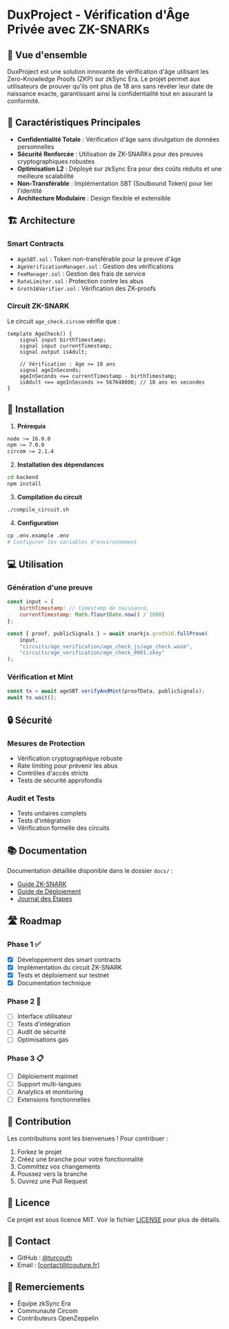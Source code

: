 # DuxProject - Vérification d'Âge Privée avec ZK-SNARKs

## 🎯 Vue d'ensemble

DuxProject est une solution innovante de vérification d'âge utilisant les Zero-Knowledge Proofs (ZKP) sur zkSync Era. Le projet permet aux utilisateurs de prouver qu'ils ont plus de 18 ans sans révéler leur date de naissance exacte, garantissant ainsi la confidentialité tout en assurant la conformité.

## 🔑 Caractéristiques Principales

- **Confidentialité Totale** : Vérification d'âge sans divulgation de données personnelles
- **Sécurité Renforcée** : Utilisation de ZK-SNARKs pour des preuves cryptographiques robustes
- **Optimisation L2** : Déployé sur zkSync Era pour des coûts réduits et une meilleure scalabilité
- **Non-Transférable** : Implémentation SBT (Soulbound Token) pour lier l'identité
- **Architecture Modulaire** : Design flexible et extensible

## 🏗️ Architecture

### Smart Contracts
- `AgeSBT.sol` : Token non-transférable pour la preuve d'âge
- `AgeVerificationManager.sol` : Gestion des vérifications
- `FeeManager.sol` : Gestion des frais de service
- `RateLimiter.sol` : Protection contre les abus
- `Groth16Verifier.sol` : Vérification des ZK-proofs

### Circuit ZK-SNARK
Le circuit `age_check.circom` vérifie que :
```circom
template AgeCheck() {
    signal input birthTimestamp;
    signal input currentTimestamp;
    signal output isAdult;
    
    // Vérification : âge >= 18 ans
    signal ageInSeconds;
    ageInSeconds <== currentTimestamp - birthTimestamp;
    isAdult <== ageInSeconds >= 567648000; // 18 ans en secondes
}
```

## 🚀 Installation

1. **Prérequis**
```bash
node >= 16.0.0
npm >= 7.0.0
circom >= 2.1.4
```

2. **Installation des dépendances**
```bash
cd backend
npm install
```

3. **Compilation du circuit**
```bash
./compile_circuit.sh
```

4. **Configuration**
```bash
cp .env.example .env
# Configurer les variables d'environnement
```

## 💻 Utilisation

### Génération d'une preuve
```javascript
const input = {
    birthTimestamp: // timestamp de naissance,
    currentTimestamp: Math.floor(Date.now() / 1000)
};

const { proof, publicSignals } = await snarkjs.groth16.fullProve(
    input,
    "circuits/age_verification/age_check_js/age_check.wasm",
    "circuits/age_verification/age_check_0001.zkey"
);
```

### Vérification et Mint
```javascript
const tx = await ageSBT.verifyAndMint(proofData, publicSignals);
await tx.wait();
```

## 🔒 Sécurité

### Mesures de Protection
- Vérification cryptographique robuste
- Rate limiting pour prévenir les abus
- Contrôles d'accès stricts
- Tests de sécurité approfondis

### Audit et Tests
- Tests unitaires complets
- Tests d'intégration
- Vérification formelle des circuits

## 📚 Documentation

Documentation détaillée disponible dans le dossier `docs/` :
- [Guide ZK-SNARK](backend/docs/zk-snark-guide.md)
- [Guide de Déploiement](backend/Setup.md)
- [Journal des Étapes](ETAPES_PROJET.md)

## 🛣️ Roadmap

### Phase 1 ✅
- [x] Développement des smart contracts
- [x] Implémentation du circuit ZK-SNARK
- [x] Tests et déploiement sur testnet
- [x] Documentation technique

### Phase 2 🔄
- [ ] Interface utilisateur
- [ ] Tests d'intégration
- [ ] Audit de sécurité
- [ ] Optimisations gas

### Phase 3 📋
- [ ] Déploiement mainnet
- [ ] Support multi-langues
- [ ] Analytics et monitoring
- [ ] Extensions fonctionnelles

## 🤝 Contribution

Les contributions sont les bienvenues ! Pour contribuer :
1. Forkez le projet
2. Créez une branche pour votre fonctionnalité
3. Committez vos changements
4. Poussez vers la branche
5. Ouvrez une Pull Request

## 📄 Licence

Ce projet est sous licence MIT. Voir le fichier [LICENSE](LICENSE) pour plus de détails.

## 👥 Contact

- GitHub : [@turcouth](https://github.com/turcouth)
- Email : [contact@tcouture.fr]

## 🙏 Remerciements

- Équipe zkSync Era
- Communauté Circom
- Contributeurs OpenZeppelin 